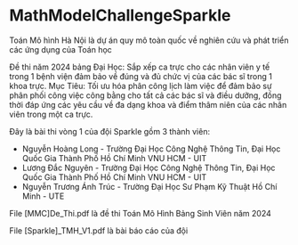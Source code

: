 # MathModelChallengeSparkle
Toán Mô hình Hà Nội là dự án quy mô toàn quốc về nghiên cứu và phát triển các ứng dụng của Toán học

Đề thi năm 2024 bảng Đại Học: Sắp xếp ca trực cho các nhân viên y tế trong 1 bệnh viện đảm bảo về đúng và đủ chức vị của các bác sĩ trong 1 khoa trực.
Mục Tiêu: Tối ưu hóa phân công lịch làm việc để đảm bảo sự phân phối công việc công bằng
cho tất cả các bác sĩ và điều dưỡng, đồng thời đáp ứng các yêu cầu về đa dạng khoa
và điểm thâm niên của các nhân viên trong một ca trực.

Đây là bài thi vòng 1 của đội Sparkle gồm 3 thành viên:
+ Nguyễn Hoàng Long - Trường Đại Học Công Nghệ Thông Tin, Đại Học Quốc Gia Thành Phố Hồ Chí Minh VNU HCM - UIT
+ Lương Đắc Nguyên - Trường Đại Học Công Nghệ Thông Tin, Đại Học Quốc Gia Thành Phố Hồ Chí Minh VNU HCM - UIT
+ Nguyễn Trương Ánh Trúc - Trường Đại Học Sư Phạm Kỹ Thuật Hồ Chí Minh - UTE

File [MMC]De_Thi.pdf là đề thi Toán Mô Hình Bảng Sinh Viên năm 2024

File [Sparkle]_TMH_V1.pdf là bài báo cáo của đội
